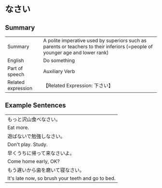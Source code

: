 # なさい

## Summary

<table><tr>   <td>Summary</td>   <td>A polite imperative used by superiors such as parents or teachers to their inferiors (=people of younger age and lower rank)</td></tr><tr>   <td>English</td>   <td>Do something</td></tr><tr>   <td>Part of speech</td>   <td>Auxiliary Verb</td></tr><tr>   <td>Related expression</td>   <td>【Related Expression: 下さい】</td></tr></table>

## Example Sentences

<table><tr><td>もっと沢山食べなさい。</td></tr><tr><td>Eat more.</td></tr><tr><td>遊ばないで勉強しなさい。</td></tr><tr><td>Don't play. Study.</td></tr><tr><td>早くうちに帰って来なさいよ。</td></tr><tr><td>Come home early, OK?</td></tr><tr><td>もう遅いから歯を磨いて寝なさい。</td></tr><tr><td>It's late now, so brush your teeth and go to bed.</td></tr></table>


